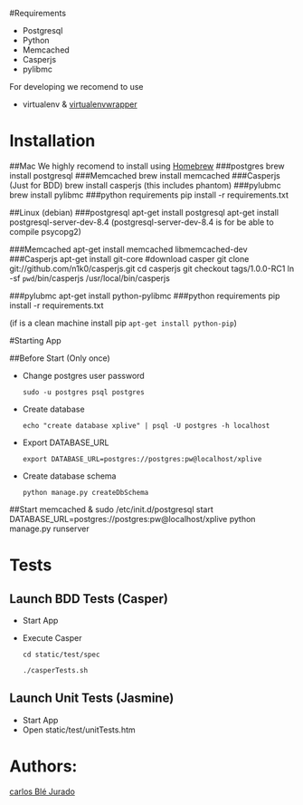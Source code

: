 #Requirements

- Postgresql
- Python
- Memcached
- Casperjs
- pylibmc 

For developing we recomend to use
- virtualenv & [virtualenvwrapper](http://www.doughellmann.com/projects/virtualenvwrapper/)

# Installation

##Mac
We highly recomend to install using [Homebrew](http://mxcl.github.com/homebrew/)
###postgres
	brew install postgresql
###Memcached
	brew install memcached
###Casperjs (Just for BDD)
	brew install casperjs (this includes phantom)
###pylubmc
	brew install pylibmc
###python requirements
	pip install -r requirements.txt
	
##Linux (debian)
###postgresql
	apt-get install postgresql
	apt-get install postgresql-server-dev-8.4 
(postgresql-server-dev-8.4 is for be able to compile psycopg2)

###Memcached
	apt-get install memcached libmemcached-dev
###Casperjs
	apt-get install git-core #download casper
	git clone git://github.com/n1k0/casperjs.git
	cd casperjs
	git checkout tags/1.0.0-RC1
	ln -sf `pwd`/bin/casperjs /usr/local/bin/casperjs

###pylubmc
	apt-get install python-pylibmc
###python requirements
	pip install -r requirements.txt
	
	
 (if is a clean machine install pip `apt-get install python-pip`)
 	


#Starting App

##Before Start (Only once)
- Change postgres user password

	`sudo -u postgres psql postgres`

- Create database

	`echo "create database xplive" | psql -U postgres -h localhost`

- Export DATABASE_URL

	`export DATABASE_URL=postgres://postgres:pw@localhost/xplive`
	
- Create database schema

	`python manage.py createDbSchema`

	
##Start
	memcached &
	sudo /etc/init.d/postgresql start
	DATABASE_URL=postgres://postgres:pw@localhost/xplive python manage.py runserver
	
	
# Tests

## Launch BDD Tests (Casper)

- Start App
- Execute Casper

	`cd static/test/spec`

	`./casperTests.sh`
	
## Launch Unit Tests (Jasmine)

- Start App
- Open static/test/unitTests.htm 

# Authors:
  [carlos Blé Jurado](https://github.com/carlosble)



